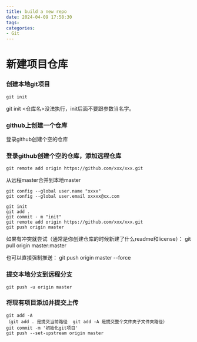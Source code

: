 ```yaml
---
title: build a new repo
date: 2024-04-09 17:58:30
tags:
categories:
- Git
---
```


# 新建项目仓库

### 创建本地git项目

    git init

git init <仓库名>没法执行，init后面不要跟参数当名字。

### github上创建一个仓库

登录github创建个空的仓库

### 登录github创建个空的仓库，添加远程仓库

    git remote add origin https://github.com/xxx/xxx.git

从远程master合并到本地master

```shell
git config --global user.name "xxxx" 
git config --global user.email xxxxx@xx.com
```

```shell
git init
git add .
git commit - m "init"
git remote add origin https://github.com/xxx/xxx.git
git push origin master
```

如果有冲突就尝试（通常是你创建仓库的时候新建了什么readme和license）：
    git pull origin master:master

也可以直接强制推送：
    git push origin master --force

### 提交本地分支到远程分支

    git push -u origin master

### 将现有项目添加并提交上传

```shell
git add -A
（git add . 是提交当前路径  git add -A 是提交整个文件夹子文件夹路径）
git commit -m '初始化git项目'
git push --set-upstream origin master
```

